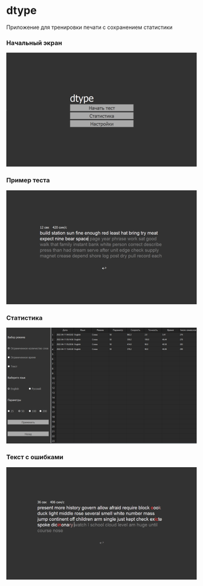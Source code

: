 # dtype
 Приложение для тренировки печати с сохранением статистики
 
### Начальный экран
![img](screenshots/1.png)

### Пример теста
![img](screenshots/2.png)

### Статистика
![img](screenshots/4.png)

### Текст с ошибками
![img](screenshots/3.png)
